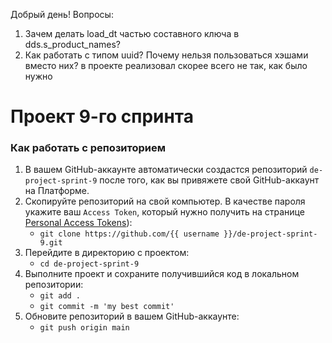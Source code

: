 Добрый день! 
Вопросы:
1) Зачем делать load_dt частью составного ключа в dds.s_product_names?
2) Как работать с типом uuid? Почему нельзя пользоваться хэшами вместо них? в проекте реализовал скорее всего не так, как было нужно  

# Проект 9-го спринта

### Как работать с репозиторием
1. В вашем GitHub-аккаунте автоматически создастся репозиторий `de-project-sprint-9` после того, как вы привяжете свой GitHub-аккаунт на Платформе.
2. Скопируйте репозиторий на свой компьютер. В качестве пароля укажите ваш `Access Token`, который нужно получить на странице [Personal Access Tokens](https://github.com/settings/tokens)):
	* `git clone https://github.com/{{ username }}/de-project-sprint-9.git`
3. Перейдите в директорию с проектом: 
	* `cd de-project-sprint-9`
4. Выполните проект и сохраните получившийся код в локальном репозитории:
	* `git add .`
	* `git commit -m 'my best commit'`
5. Обновите репозиторий в вашем GitHub-аккаунте:
	* `git push origin main`
